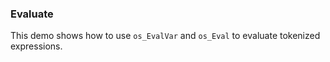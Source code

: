 ### Evaluate

This demo shows how to use `os_EvalVar` and `os_Eval` to evaluate tokenized expressions.
